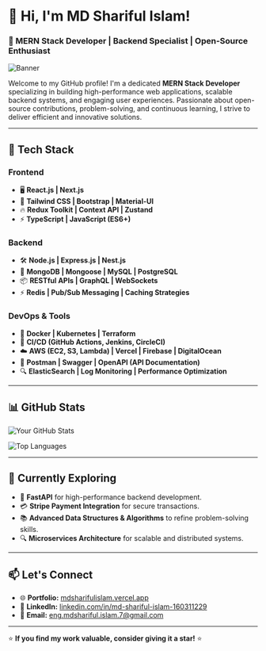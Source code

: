 # 👋 Hi, I'm MD Shariful Islam!

### 🚀 MERN Stack Developer | Backend Specialist | Open-Source Enthusiast

![Banner](https://media.licdn.com/dms/image/v2/D5616AQE60HDnWYfRRA/profile-displaybackgroundimage-shrink_350_1400/profile-displaybackgroundimage-shrink_350_1400/0/1726943551786?e=1748476800&v=beta&t=w6dN1SGonBNefqMV2ax1t6dGuloA9eqs1bbPKTANwMk)

Welcome to my GitHub profile! I'm a dedicated **MERN Stack Developer** specializing in building high-performance web applications, scalable backend systems, and engaging user experiences. Passionate about open-source contributions, problem-solving, and continuous learning, I strive to deliver efficient and innovative solutions.

---

## 🔧 Tech Stack

### **Frontend**

- 🖥️ **React.js | Next.js**
- 🎨 **Tailwind CSS | Bootstrap | Material-UI**
- 🔥 **Redux Toolkit | Context API | Zustand**
- ⚡ **TypeScript | JavaScript (ES6+)**

### **Backend**

- 🛠️ **Node.js | Express.js | Nest.js**
- 💾 **MongoDB | Mongoose | MySQL | PostgreSQL**
- 📦 **RESTful APIs | GraphQL | WebSockets**
- ⚡ **Redis | Pub/Sub Messaging | Caching Strategies**

### **DevOps & Tools**

- 🐳 **Docker | Kubernetes | Terraform**
- 🚀 **CI/CD (GitHub Actions, Jenkins, CircleCI)**
- ☁️ **AWS (EC2, S3, Lambda) | Vercel | Firebase | DigitalOcean**
- 📝 **Postman | Swagger | OpenAPI (API Documentation)**
- 🔍 **ElasticSearch | Log Monitoring | Performance Optimization**

---

## 📊 GitHub Stats

![Your GitHub Stats](https://github-readme-stats.vercel.app/api?username=mdsharifulislam-r&show_icons=true&theme=tokyonight&animate=true)

![Top Languages](https://github-readme-stats.vercel.app/api/top-langs/?username=mdsharifulislam-r&layout=compact&theme=tokyonight&animate=true)

---

## 🌱 Currently Exploring

- 🚀 **FastAPI** for high-performance backend development.
- 💳 **Stripe Payment Integration** for secure transactions.
- 📚 **Advanced Data Structures & Algorithms** to refine problem-solving skills.
- 🔍 **Microservices Architecture** for scalable and distributed systems.

---

## 📫 Let's Connect

- 🌐 **Portfolio:** [mdsharifulislam.vercel.app](https://mdsharifulislam.vercel.app)
- 💼 **LinkedIn:** [linkedin.com/in/md-shariful-islam-160311229](https://www.linkedin.com/in/md-shariful-islam-160311229/)
- 📧 **Email:** [eng.mdshariful.islam.7@gmail.com](mailto:eng.mdshariful.islam.7@gmail.com)

---

⭐ **If you find my work valuable, consider giving it a star!** ⭐



